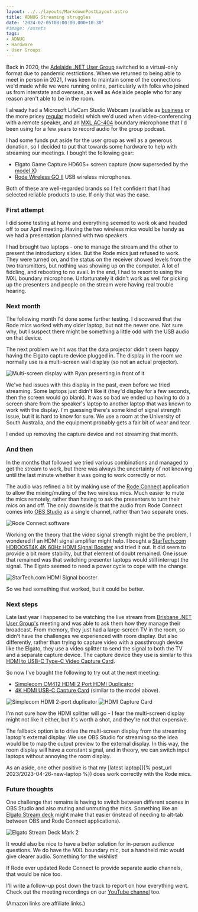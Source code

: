 ```yaml
---
layout: ../../layouts/MarkdownPostLayout.astro
title: ADNUG Streaming struggles
date: '2024-02-05T08:00:00.000+10:30'
#image: /assets
tags:
- ADNUG
- Hardware
- User Groups
---
```


Back in 2020, the [Adelaide .NET User Group](https://www.adnug.net) switched to a virtual-only format due to pandemic restrictions. When we returned to being able to meet in person in 2021, I was keen to maintain some of the connections we'd made while we were running online, particularly with folks who joined us from interstate and overseas, as well as Adelaide people who for any reason aren't able to be in the room.

I already had a Microsoft LifeCam Studio Webcam (available as [business](https://www.amazon.com.au/Microsoft-LifeCam-Studio-for-Business/dp/B004ABO7QI?&linkCode=ll1&tag=flcdrg07-22&linkId=9b0c7f391403b7ef980af64330c85db8&language=en_AU&ref_=as_li_ss_tl) or the more pricey [regular](https://www.amazon.com.au/Microsoft-Q2F-00013-LifeCam-Studio/dp/B0096KSBB0?&linkCode=ll1&tag=flcdrg07-22&linkId=80638f5855c8f009d08668ae7b6e36a5&language=en_AU&ref_=as_li_ss_tl) models) which we'd used when video-conferencing with a remote speaker, and an [MXL AC-404](https://mxlmics.com/products/ac-404/) boundary microphone that I'd been using for a few years to record audio for the group podcast.

I had some funds put aside for the user group as well as a generous donation, so I decided to put that towards some hardware to help with streaming our meetings. I bought the following gear:

* Elgato Game Capture HD60S+ screen capture (now superseded by the [model X](https://www.amazon.com.au/Elgato-HD60-External-Capture-Card/dp/B09V1KJ3J4?th=1&linkCode=ll1&tag=flcdrg07-22&linkId=03235850b6762954dc8fa7d5dae0ed70&language=en_AU&ref_=as_li_ss_tl))
* [Rode Wireless GO II](https://www.amazon.com.au/R%C3%98DE-Ultra-compact-Dual-channel-Microphone-Microphones/dp/B08XFQ6KP9?&linkCode=ll1&tag=flcdrg07-22&linkId=dd81d961ba9000e738c536cd97b83965&language=en_AU&ref_=as_li_ss_tl) USB wireless microphones.

Both of these are well-regarded brands so I felt confident that I had selected reliable products to use. If only that was the case.

### First attempt

I did some testing at home and everything seemed to work ok and headed off to our April meeting. Having the two wireless mics would be handy as we had a presentation planned with two speakers.

I had brought two laptops - one to manage the stream and the other to present the introductory slides. But the Rode mics just refused to work. They were turned on, and the status on the receiver showed levels from the two transmitters, but nothing was showing up on the computer. A lot of fiddling, and rebooting to no avail. In the end, I had to resort to using the MXL boundary microphone. Unfortunately it didn't work as well for picking up the presenters and people on the stream were having real trouble hearing.

### Next month

The following month I'd done some further testing. I discovered that the Rode mics worked with my older laptop, but not the newer one. Not sure why, but I suspect there might be something a little odd with the USB audio on that device.

The next problem we hit was that the data projector didn't seem happy having the Elgato capture device plugged in. The display in the room we normally use is a multi-screen wall display (so not an actual projector).

![Multi-screen display with Ryan presenting in front of it](/assets/2024/02/multi-screen-display.jpg)

We've had issues with this display in the past, even before we tried streaming. Some laptops just didn't like it (they'd display for a few seconds, then the screen would go blank). It was so bad we ended up having to do a screen share from the speaker's laptop to another laptop that was known to work with the display. I'm guessing there's some kind of signal strength issue, but it is hard to know for sure. We use a room at the University of South Australia, and the equipment probably gets a fair bit of wear and tear.

I ended up removing the capture device and not streaming that month.

### And then

In the months that followed we tried various combinations and managed to get the stream to work, but there was always the uncertainty of not knowing until the last minute whether it was going to work correctly or not.

The audio was refined a bit by making use of the [Rode Connect](https://rode.com/en/apps/rodeconnect) application to allow the mixing/muting of the two wireless mics. Much easier to mute the mics remotely, rather than having to ask the presenters to turn their mics on and off. The only downside is that the audio from Rode Connect comes into [OBS Studio](https://obsproject.com/) as a single channel, rather than two separate ones.

![Rode Connect software](/assets/2024/02/rode-connect.png)

Working on the theory that the video signal strength might be the problem, I wondered if an HDMI signal amplifier might help. I bought a [StarTech.com HDBOOST4K 4K 60Hz HDMI Signal Booster](https://www.amazon.com.au/gp/product/B07YVYK11D?&linkCode=ll1&tag=flcdrg07-22&linkId=f3f0e942cf6e74329e8f780ef972ec37&language=en_AU&ref_=as_li_ss_tl) and tried it out. It did seem to provide a bit more stability, but that element of doubt remained. One issue that remained was that switching presenter laptops would still interrupt the signal. The Elgato seemed to need a power cycle to cope with the change.

![StarTech.com HDMI Signal booster](/assets/2024/02/startech-hdmi-amplifier.jpg)

So we had something that worked, but it could be better.

### Next steps

Late last year I happened to be watching the live stream from [Brisbane .NET User Group's](https://www.meetup.com/en-AU/brisbane-dotnet-user-group/) meeting and was able to ask them how they manage their broadcast. From memory, they just had a large-screen TV in the room, so didn't have the challenges we experienced with room display. But also differently, rather than trying to capture video with a passthrough device like the Elgato, they use a video splitter to send the signal to both the TV and a separate capture device. The capture device they use is similar to this [HDMI to USB-C Type-C Video Capture Card](https://www.amazon.com.au/dp/B09GK7H1B5?&linkCode=ll1&tag=flcdrg07-22&linkId=72377d213818001ae42012f58a7a5805&language=en_AU&ref_=as_li_ss_tl).

So now I've bought the following to try out at the next meeting:

- [Simplecom CM412 HDMI 2 Port HDMI Duplicator](https://www.amazon.com.au/gp/product/B08H2BBH5M?&linkCode=ll1&tag=flcdrg07-22&linkId=cb28cfb1cd98d42185d61cc51a4b0afd&language=en_AU&ref_=as_li_ss_tl)
- [4K HDMI USB-C Capture Card](https://www.amazon.com.au/gp/product/B0C2HG93TG?th=1&linkCode=ll1&tag=flcdrg07-22&linkId=62d35cb2d9dbc15e956f636d2566491e&language=en_AU&ref_=as_li_ss_tl) (similar to the model above).

![Simplecom HDMI 2-port duplicator](/assets/2024/02/simplecom-hdmi-duplicator.jpg)
![HDMI Capture Card](/assets/2024/02/hdmi-capture-card.jpg)

I'm not sure how the HDMI splitter will go - I fear the multi-screen display might not like it either, but it's worth a shot, and they're not that expensive.

The fallback option is to drive the multi-screen display from the streaming laptop's external display. We use OBS Studio for streaming so the idea would be to map the output preview to the external display. In this way, the room display will have a constant signal, and in theory, we can switch input laptops without annoying the room display.

As an aside, one other positive is that my [latest laptop]({% post_url 2023/2023-04-26-new-laptop %}) does work correctly with the Rode mics.

### Future thoughts

One challenge that remains is having to switch between different scenes in OBS Studio and also muting and unmuting the mics. Something like an [Elgato Stream deck](https://www.amazon.com.au/Elgato-Stream-Deck-MK-2-Controller/dp/B09738CV2G?th=1&linkCode=ll1&tag=flcdrg07-22&linkId=58ea4a33106107c2dff78ac6cfae404b&language=en_AU&ref_=as_li_ss_tl) might make that easier (instead of needing to alt-tab between OBS and Rode Connect applications).

![Elgato Stream Deck Mark 2](/assets/2024/02/elgato-stream-deck-mk2.jpg)

It would also be nice to have a better solution for in-person audience questions. We do have the MXL boundary mic, but a handheld mic would give clearer audio. Something for the wishlist!

If Rode ever updated Rode Connect to provide separate audio channels, that would be nice too.

I'll write a follow-up post down the track to report on how everything went. Check out the meeting recordings on our [YouTube channel](https://www.youtube.com/@AdelaideDotNETUserGroup) too.

(Amazon links are affiliate links.)
